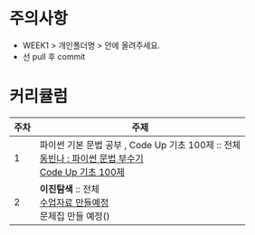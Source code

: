 # 주의사항

 -  WEEK1 > 개인폴더명 > 안에 올려주세요.
 -  선 pull 후 commit

# 커리큘럼

| 주차 | 주제 |
| --- | --- |
| 1 | 파이썬 기본 문법 공부 , Code Up 기초 100제 :: 전체 <br>[동빈나 : 파이썬 문법 부수기](https://youtube.com/playlist?list=PLRx0vPvlEmdAghTr5mXQxGpHjWqSz0dgC)<br>[Code Up 기초 100제](https://codeup.kr/problemsetsol.php?psid=33) |
| 2  |  **이진탐색** :: 전체<br>[수업자료 만들예정]()<br>문제집 만들 예정() |
